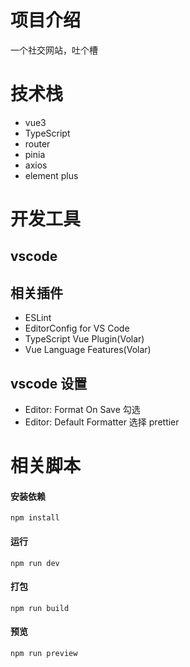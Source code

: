 # 项目介绍

一个社交网站，吐个槽

# 技术栈

- vue3
- TypeScript
- router
- pinia
- axios
- element plus

# 开发工具

## vscode

## 相关插件

- ESLint
- EditorConfig for VS Code
- TypeScript Vue Plugin(Volar)
- Vue Language Features(Volar)

## vscode 设置

- Editor: Format On Save 勾选
- Editor: Default Formatter 选择 prettier

# 相关脚本

#### 安装依赖

```
npm install
```

#### 运行

```
npm run dev
```

#### 打包

```
npm run build
```

#### 预览

```
npm run preview
```
